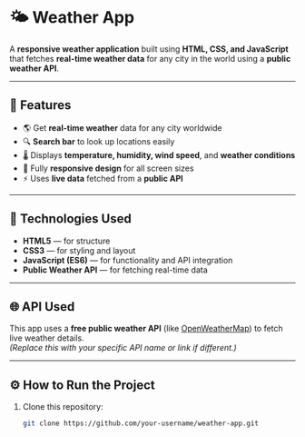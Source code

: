 # 🌤️ Weather App

A **responsive weather application** built using **HTML, CSS, and JavaScript** that fetches **real-time weather data** for any city in the world using a **public weather API**.

---

## 🚀 Features

- 🌎 Get **real-time weather** data for any city worldwide  
- 🔍 **Search bar** to look up locations easily  
- 🌡️ Displays **temperature, humidity, wind speed**, and **weather conditions**  
- 📱 Fully **responsive design** for all screen sizes  
- ⚡ Uses **live data** fetched from a **public API**  

---

## 🧠 Technologies Used

- **HTML5** — for structure  
- **CSS3** — for styling and layout  
- **JavaScript (ES6)** — for functionality and API integration  
- **Public Weather API** — for fetching real-time data  

---

## 🌐 API Used

This app uses a **free public weather API** (like [OpenWeatherMap](https://openweathermap.org/api)) to fetch live weather details.  
*(Replace this with your specific API name or link if different.)*

---

## ⚙️ How to Run the Project

1. Clone this repository:
   ```bash
   git clone https://github.com/your-username/weather-app.git
